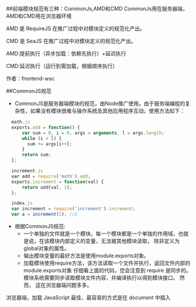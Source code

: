 
##前端模块规范有三种：CommonJs,AMD和CMD
CommonJs用在服务器端，AMD和CMD用在浏览器环境

AMD 是 RequireJS 在推广过程中对模块定义的规范化产出。

CMD 是 SeaJS 在推广过程中对模块定义的规范化产出。

AMD:提前执行（异步加载：依赖先执行）+延迟执行

CMD:延迟执行（运行到需加载，根据顺序执行）

作者：frontend-wsc


##CommonJS规范

* CommonJS是服务器端模块的规范，由Node推广使用。由于服务端编程的复杂性，如果没有模块很难与操作系统及其他应用程序互动。使用方法如下：
```javascript
  math.js
  exports.add = function() {
      var sum = 0, i = 0, args = arguments, l = args.length;
      while (i < l) {
        sum += args[i++];
      }
      return sum;
  };

  increment.js
  var add = require('math').add;
  exports.increment = function(val) {
      return add(val, 1);
  };

  index.js
  var increment = require('increment').increment;
  var a = increment(1); //2
```
* 根据CommonJS规范:
  * 一个单独的文件就是一个模块。每一个模块都是一个单独的作用域，也就是说，在该模块内部定义的变量，无法被其他模块读取，	 除非定义为global对象的属性。
  * 输出模块变量的最好方法是使用module.exports对象。
  * 加载模块使用require方法，该方法读取一个文件并执行，返回文件内部的module.exports对象
仔细看上面的代码，您会注意到 require 是同步的。模块系统需要同步读取模块文件内容，并编译执行以得到模块接口。
然而， 这在浏览器端问题多多。

浏览器端，加载 JavaScript 最佳、最容易的方式是在 document 中插入<script>标签。但脚本标签天生异步，传统 CommonJS 模块在浏览器环境中无法正常加载。

解决思路之一是，开发一个服务器端组件，对模块代码作静态分析，将模块与它的依赖列表一起返回给浏览器端。 这很好使，但需要服务器安装额外的组件，并因此要调整一系列底层架构。

另一种解决思路是，用一套标准模板来封装模块定义：

```
	define(function(require, exports, module) {

       // The module code goes here

    });
	
```
这套模板代码为模块加载器提供了机会，使其能在模块代码执行之前，对模块代码进行静态分析，并动态生成依赖列表。


##捐助开发者
在兴趣的驱动下,写一个`免费`的东西，有欣喜，也还有汗水，希望你喜欢我的作品，同时也能支持一下。
当然，有钱捧个钱场（右上角的爱心标志，支持支付宝和PayPal捐助），没钱捧个人场，谢谢各位。

##感激
感谢以下的项目,排名不分先后

* [mou](http://mouapp.com/) 
* [ace](http://ace.ajax.org/)
* [jquery](http://jquery.com)

##关于作者

```javascript
  var ihubo = {
    nickName  : "草依山",
    site : "http://jser.me"
  }
```
